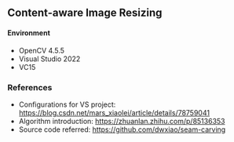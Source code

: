 ## Content-aware Image Resizing

#### Environment
  * OpenCV 4.5.5
  * Visual Studio 2022
  * VC15

### References
  * Configurations for VS project: https://blog.csdn.net/mars_xiaolei/article/details/78759041
  * Algorithm introduction: https://zhuanlan.zhihu.com/p/85136353
  * Source code referred: https://github.com/dwxiao/seam-carving